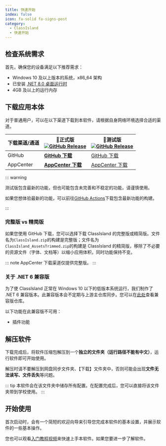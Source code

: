 ```yaml
---
title: 快速开始
index: false
icon: fa-solid fa-signs-post
category:
  - ClassIsland
  - 快速开始
---
```


## 检查系统需求

首先，确保您的设备满足以下推荐需求：

- Windows 10 及以上版本的系统，x86_64 架构
- 已安装 [.NET 8.0 桌面运行时](https://dotnet.microsoft.com/zh-cn/download/dotnet/thank-you/runtime-desktop-8.0.1-windows-x64-installer)
- 4GB 及以上的运行内存

## 下载应用本体

对于普通用户，可以在以下渠道下载到本软件，请根据自身网络环境选择合适的渠道。

| 下载渠道/通道 | **🚀正式版** <br/>[![GitHub Release](https://img.shields.io/github/v/release/HelloWRC/ClassIsland?style=flat&logo=GitHub&color=%233fb950)](https://github.com/HelloWRC/ClassIsland/releases/latest)  | 🚧测试版<br/>[![GitHub Release](https://img.shields.io/github/v/release/HelloWRC/ClassIsland?include_prereleases&style=flat&logo=GitHub&label=BETA)](https://github.com/HelloWRC/ClassIsland/releases/) |
| -- | -- | -- |
| GitHub | [**GitHub 下载**](https://github.com/HelloWRC/ClassIsland/releases/latest) | [GitHub 下载](https://github.com/HelloWRC/ClassIsland/releases) |
| AppCenter | [**AppCenter 下载**](https://install.appcenter.ms/users/hellowrc/apps/classisland/distribution_groups/public/releases/latest) | [AppCenter 下载](https://install.appcenter.ms/users/hellowrc/apps/classisland/distribution_groups/publicbeta/releases/latest) |

::: warning

测试版包含最新的功能，但也可能包含未完善和不稳定的功能，请谨慎使用。

如果您想体验最新的功能，可以前往[GitHub Actions](https://github.com/ClassIsland/ClassIsland/actions/workflows/build_release.yml)下载包含最新功能的构建。

:::

### 完整版 vs 精简版

如果您使用 GitHub 下载，您可以选择下载 ClassIsland 的完整版或精简版。文件名为`ClassIsland.zip`的构建是完整版；文件名为`ClassIsland_AssetsTrimmed.zip`的构建是 ClassIsland 的精简版，移除了不必要的资源文件（字体、文档等）以缩小应用体积，同时功能保持不变。

::: note
AppCenter 下载渠道仅提供完整版。
:::

### 关于 .NET 6 兼容版

为了使 ClassIsland 正常在 Windows 10 以下的低版本系统运行，我们制作了 .NET 6 兼容版本。此兼容版本会不定期与上游主仓库同步。您可以在[此处](https://github.com/ClassIsland/ClassIsland-net6/)查看兼容版仓库。

以下功能在此兼容版不可用：

- 插件功能

## 解压软件

下载完成后，将软件压缩包解压到一个**独立的文件夹（运行路径不能有中文）**，运行软件即可开始使用。

解压时请不要解压到网盘同步文件夹、【下载】文件夹中，否则可能会出现**文件无法读写、文件丢失**等问题。

::: tip
本软件会在该文件夹中储存所有配置。在配置完成后，您可以直接将该文件夹带到学校使用。
:::


## 开始使用

首次启动时，会有一个简短的欢迎向导来引导您完成本软件的基本设置，并展示软件的一些基本操作。

您也可以观看[入门教程视频](https://www.bilibili.com/video/BV1fA4m1A7uZ/)来快速上手本软件。如果您要进一步了解软件。